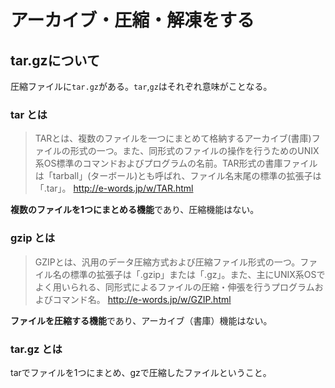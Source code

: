 アーカイブ・圧縮・解凍をする
====

## tar.gzについて

圧縮ファイルに`tar.gz`がある。`tar`,`gz`はそれぞれ意味がことなる。

### tar とは

> TARとは、複数のファイルを一つにまとめて格納するアーカイブ(書庫)ファイルの形式の一つ。また、同形式のファイルの操作を行うためのUNIX系OS標準のコマンドおよびプログラムの名前。TAR形式の書庫ファイルは「tarball」(ターボール)とも呼ばれ、ファイル名末尾の標準の拡張子は「.tar」。
> http://e-words.jp/w/TAR.html

**複数のファイルを1つにまとめる機能**であり、圧縮機能はない。


### gzip とは

> GZIPとは、汎用のデータ圧縮方式および圧縮ファイル形式の一つ。ファイル名の標準の拡張子は「.gzip」または「.gz」。また、主にUNIX系OSでよく用いられる、同形式によるファイルの圧縮・伸張を行うプログラムおよびコマンド名。
> http://e-words.jp/w/GZIP.html

**ファイルを圧縮する機能**であり、アーカイブ（書庫）機能はない。


### tar.gz とは

tarでファイルを1つにまとめ、gzで圧縮したファイルということ。

